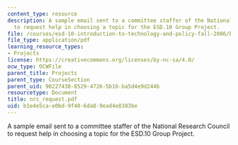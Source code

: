 ```yaml
---
content_type: resource
description: A sample email sent to a committee staffer of the National Research Council
  to request help in choosing a topic for the ESD.10 Group Project.
file: /courses/esd-10-introduction-to-technology-and-policy-fall-2006/b1e4e5cae0bd9f406da89ead4e8383be_nrc_request.pdf
file_type: application/pdf
learning_resource_types:
- Projects
license: https://creativecommons.org/licenses/by-nc-sa/4.0/
ocw_type: OCWFile
parent_title: Projects
parent_type: CourseSection
parent_uid: 90227438-8529-4726-5b16-ba5d4e9d244b
resourcetype: Document
title: nrc_request.pdf
uid: b1e4e5ca-e0bd-9f40-6da8-9ead4e8383be
---
```

A sample email sent to a committee staffer of the National Research Council to request help in choosing a topic for the ESD.10 Group Project.